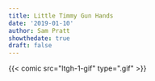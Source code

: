 ```yaml
---
title: Little Timmy Gun Hands
date: '2019-01-10'
author: Sam Pratt
showthedate: true
draft: false
---
```

{{< comic src="ltgh-1-gif" type=".gif" >}}
